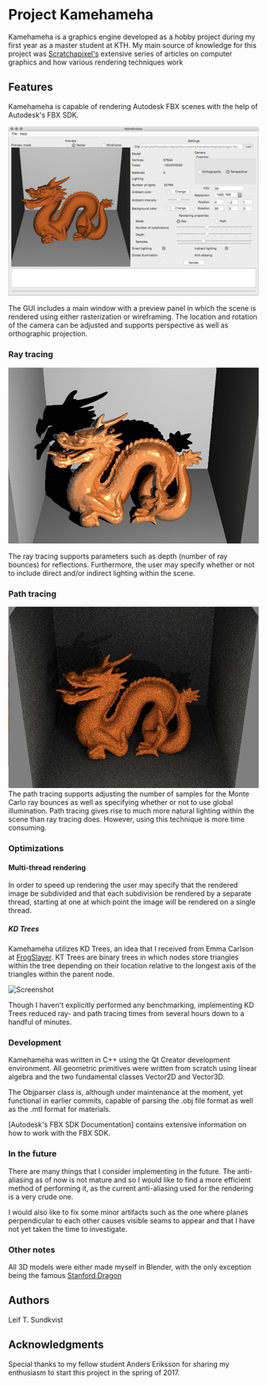 # Project Kamehameha

Kamehameha is a graphics engine developed as a hobby project during my first year as a master student at KTH.
My main source of knowledge for this project was [Scratchapixel's](https://www.scratchapixel.com/)  extensive series of articles on computer graphics and how various rendering techniques work

## Features

Kamehameha is capable of rendering Autodesk FBX scenes with the help of Autodesk's FBX SDK.

![Screenshot](screenshots/GUI_main.png)

The GUI includes a main window with a preview panel in which the scene is rendered using either rasterization or wireframing.
The location and rotation of the camera can be adjusted and supports perspective as well as orthographic projection.

### Ray tracing
![Screenshot](screenshots/dragon_ray.png)

The ray tracing supports parameters such as depth (number of ray bounces) for reflections. Furthermore, the user may specify whether or not
to include direct and/or indirect lighting within the scene.

### Path tracing
![Screenshot](screenshots/dragon_path.png)
The path tracing supports adjusting the number of samples for the Monte Carlo ray bounces as well as
specifying whether or not to use global illumination. Path tracing gives rise to much more natural lighting within the scene than
ray tracing does. However, using this technique is more time consuming.

### Optimizations
#### Multi-thread rendering
In order to speed up rendering the user may specify 
that the rendered image be subdivided and that each subdivision be rendered by a separate thread, 
starting at one at which point the image will be rendered on a single thread.

##### KD Trees
Kamehameha utilizes KD Trees, an idea that I received from Emma Carlson at [FrogSlayer](https://blog.frogslayer.com/kd-trees-for-faster-ray-tracing-with-triangles/).
KT Trees are binary trees in which nodes store triangles within the tree depending on their location 
relative to the longest axis of the triangles within the parent node. 

![Screenshot](https://upload.wikimedia.org/wikipedia/commons/thumb/b/b6/3dtree.png/250px-3dtree.png)

Though I haven't explicitly performed any benchmarking,
implementing KD Trees reduced ray- and path tracing times from several hours down to a handful of minutes.

### Development

Kamehameha was written in C++ using the Qt Creator development environment. 
All geometric primitives were written from scratch using linear algebra and the two fundamental classes Vector2D and Vector3D.

The Objparser class is, although under maintenance at the moment, yet functional in earlier commits, capable of parsing the .obj file format
as well as the .mtl format for materials.

[Autodesk's FBX SDK Documentation] contains extensive information on how to work with the FBX SDK.

### In the future
There are many things that I consider implementing in the future. The anti-aliasing as of now is not mature and so I would like to find
a more efficient method of performing it, as the current anti-aliasing used for the rendering is a very crude one.

I would also like to fix some minor artifacts such as the one where planes perpendicular to each other causes visible seams to appear and that
I have not yet taken the time to investigate.

### Other notes
All 3D models were either made myself in Blender, with the only exception being the famous [Stanford Dragon](http://graphics.stanford.edu/data/3Dscanrep/)

## Authors

Leif T. Sundkvist

## Acknowledgments

Special thanks to my fellow student Anders Eriksson for sharing my enthusiasm to start this project in the spring of 2017.
